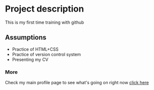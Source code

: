 # Project description

This is my first time training with github

## Assumptions

* Practice of HTML+CSS
* Practice of version control system
* Presenting my CV


### More

Check my main profile page to see what's going on right now [click here](https://github.com/ptoxxxxx)
